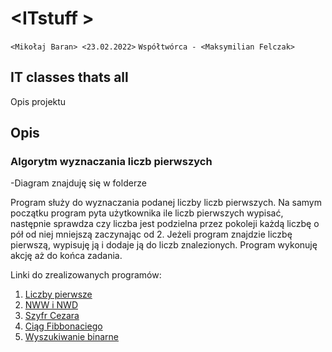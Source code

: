 # \<ITstuff  >

`<Mikołaj Baran> <23.02.2022>`
`Współtwórca - <Maksymilian Felczak>`

## IT classes thats all

Opis projektu

## Opis
### Algorytm wyznaczania liczb pierwszych
-Diagram znajduję się w folderze

Program służy do wyznaczania podanej liczby liczb pierwszych.
Na samym początku program pyta użytkownika ile liczb pierwszych wypisać, 
następnie sprawdza czy liczba jest podzielna przez pokoleji każdą liczbę o pół od niej mniejszą zaczynając od 2. 
Jeżeli program znajdzie liczbę pierwszą, wypisuję ją i dodaje ją do liczb znalezionych. 
Program wykonuję akcję aż do końca zadania.

Linki do zrealizowanych programów:

1. [Liczby pierwsze](https://github.com/MikoBass/ITstuff/tree/main/Liczby%20pierwsze)
2. [NWW i NWD](https://github.com/MikoBass/ITstuff/tree/main/NWW_i_NWD)
3. [Szyfr Cezara](https://github.com/MikoBass/ITstuff/tree/main/Cesar)
3. [Ciąg Fibbonaciego](https://github.com/MikoBass/ITstuff/tree/main/fibbonaci)
4. [Wyszukiwanie binarne](https://github.com/MikoBass/ITstuff/tree/main/binarysearch)
